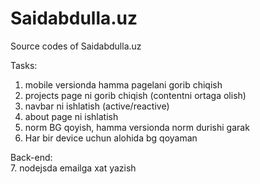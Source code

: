 # Saidabdulla.uz

Source codes of Saidabdulla.uz

Tasks:

1. mobile versionda hamma pagelani gorib chiqish
2. projects page ni gorib chiqish (contentni ortaga olish)
3. navbar ni ishlatish (active/reactive)
4. about page ni ishlatish
5. norm BG qoyish, hamma versionda norm durishi garak
6. Har bir device uchun alohida bg qoyaman

Back-end:
<br> 7. nodejsda emailga xat yazish
